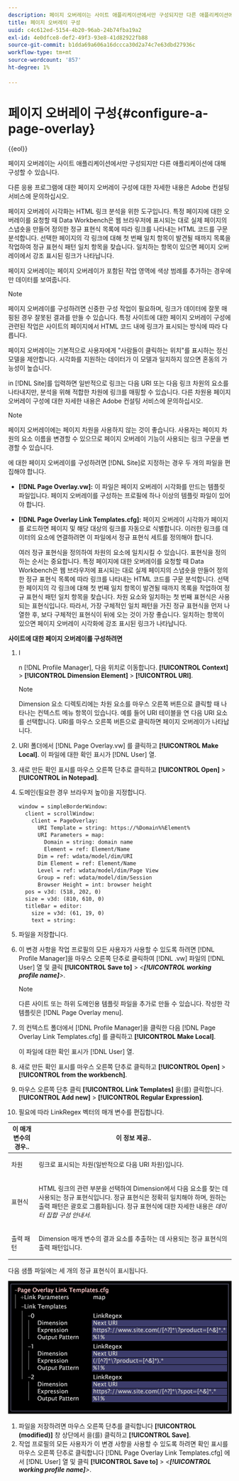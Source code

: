 ```yaml
---
description: 페이지 오버레이는 사이트 애플리케이션에서만 구성되지만 다른 애플리케이션에 대해 구성할 수 있습니다.
title: 페이지 오버레이 구성
uuid: c4c612ed-5154-4b20-96ab-24b74fba19a2
exl-id: 4e0dfce8-def2-49f3-93e8-41d82922fb88
source-git-commit: b1dda69a606a16dccca30d2a74c7e63dbd27936c
workflow-type: tm+mt
source-wordcount: '857'
ht-degree: 1%

---
```


# 페이지 오버레이 구성{#configure-a-page-overlay}

{{eol}}

페이지 오버레이는 사이트 애플리케이션에서만 구성되지만 다른 애플리케이션에 대해 구성할 수 있습니다.

다른 응용 프로그램에 대한 페이지 오버레이 구성에 대한 자세한 내용은 Adobe 컨설팅 서비스에 문의하십시오.

페이지 오버레이 시각화는 HTML 링크 분석을 위한 도구입니다. 특정 페이지에 대한 오버레이를 요청할 때 Data Workbench은 웹 브라우저에 표시되는 대로 실제 페이지의 스냅숏을 만들어 정의한 정규 표현식 목록에 따라 링크를 나타내는 HTML 코드를 구문 분석합니다. 선택한 페이지의 각 링크에 대해 첫 번째 일치 항목이 발견될 때까지 목록을 작업하여 정규 표현식 패턴 일치 항목을 찾습니다. 일치하는 항목이 있으면 페이지 오버레이에서 강조 표시된 링크가 나타납니다.

페이지 오버레이는 페이지 오버레이가 포함된 작업 영역에 색상 범례를 추가하는 경우에만 데이터를 보여줍니다.

>[!NOTE]
>
>페이지 오버레이를 구성하려면 신중한 구성 작업이 필요하며, 링크가 데이터에 잘못 매핑된 경우 잘못된 결과를 만들 수 있습니다. 특정 사이트에 대한 페이지 오버레이 구성에 관련된 작업은 사이트의 페이지에서 HTML 코드 내에 링크가 표시되는 방식에 따라 다릅니다.

페이지 오버레이는 기본적으로 사용자에게 &quot;사람들이 클릭하는 위치&quot;를 표시하는 정신 모델을 제안합니다. 시각화를 지원하는 데이터가 이 모델과 일치하지 않으면 혼동의 가능성이 높습니다.

in [!DNL Site]를 입력하면 일반적으로 링크는 다음 URI 또는 다음 링크 차원의 요소를 나타내지만, 분석을 위해 적합한 차원에 링크를 매핑할 수 있습니다. 다른 차원용 페이지 오버레이 구성에 대한 자세한 내용은 Adobe 컨설팅 서비스에 문의하십시오.

>[!NOTE]
>
>페이지 오버레이에는 페이지 차원을 사용하지 않는 것이 좋습니다. 사용자는 페이지 차원의 요소 이름을 변경할 수 있으므로 페이지 오버레이 기능이 사용되는 링크 구문을 변경할 수 있습니다.

에 대한 페이지 오버레이를 구성하려면 [!DNL Site]로 지정하는 경우 두 개의 파일을 편집해야 합니다.

* **[!DNL Page Overlay.vw]:** 이 파일은 페이지 오버레이 시각화를 만드는 템플릿 파일입니다. 페이지 오버레이를 구성하는 프로필에 하나 이상의 템플릿 파일이 있어야 합니다.
* **[!DNL Page Overlay Link Templates.cfg]:** 페이지 오버레이 시각화가 페이지를 로드하면 페이지 및 해당 대상의 링크를 자동으로 식별합니다. 이러한 링크를 데이터의 요소에 연결하려면 이 파일에서 정규 표현식 세트를 정의해야 합니다.

   여러 정규 표현식을 정의하여 차원의 요소에 일치시킬 수 있습니다. 표현식을 정의하는 순서는 중요합니다. 특정 페이지에 대한 오버레이를 요청할 때 Data Workbench은 웹 브라우저에 표시되는 대로 실제 페이지의 스냅숏을 만들어 정의한 정규 표현식 목록에 따라 링크를 나타내는 HTML 코드를 구문 분석합니다. 선택한 페이지의 각 링크에 대해 첫 번째 일치 항목이 발견될 때까지 목록을 작업하여 정규 표현식 패턴 일치 항목을 찾습니다. 차원 요소와 일치하는 첫 번째 표현식은 사용되는 표현식입니다. 따라서, 가장 구체적인 일치 패턴을 가진 정규 표현식을 먼저 나열한 후, 보다 구체적인 표현식이 뒤에 오는 것이 가장 좋습니다. 일치하는 항목이 있으면 페이지 오버레이 시각화에 강조 표시된 링크가 나타납니다.

**사이트에 대한 페이지 오버레이를 구성하려면**

1. I

   n [!DNL Profile Manager], 다음 위치로 이동합니다. **[!UICONTROL Context]** > **[!UICONTROL Dimension Element]** > **[!UICONTROL URI]**.

   >[!NOTE]
   >
   >Dimension 요소 디렉토리에는 차원 요소를 마우스 오른쪽 버튼으로 클릭할 때 나타나는 컨텍스트 메뉴 항목이 있습니다. 예를 들어 URI 테이블을 연 다음 URI 요소를 선택합니다. URI를 마우스 오른쪽 버튼으로 클릭하면 페이지 오버레이가 나타납니다.

1. URI 폴더에서 [!DNL Page Overlay.vw] 를 클릭하고 **[!UICONTROL Make Local]**. 이 파일에 대한 확인 표시가 [!DNL User] 열.
1. 새로 만든 확인 표시를 마우스 오른쪽 단추로 클릭하고 **[!UICONTROL Open]** > **[!UICONTROL in Notepad]**.
1. 도메인(필요한 경우 브라우저 높이)을 지정합니다.

   ```
   window = simpleBorderWindow:
     client = scrollWindow:
       client = PageOverlay:
         URI Template = string: https://%Domain%%Element%
         URI Parameters = map:
           Domain = string: domain name
           Element = ref: Element/Name
         Dim = ref: wdata/model/dim/URI
         Dim Element = ref: Element/Name
         Level = ref: wdata/model/dim/Page View
         Group = ref: wdata/model/dim/Session
         Browser Height = int: browser height
     pos = v3d: (518, 202, 0)
     size = v3d: (810, 610, 0)
     titleBar = editor:
       size = v3d: (61, 19, 0)
       text = string:
   ```

1. 파일을 저장합니다.
1. 이 변경 사항을 작업 프로필의 모든 사용자가 사용할 수 있도록 하려면 [!DNL Profile Manager]을 마우스 오른쪽 단추로 클릭하여 [!DNL .vw] 파일의 [!DNL User] 열 및 클릭 **[!UICONTROL Save to]** > *&lt;**[!UICONTROL working profile name]**>*.

   >[!NOTE]
   >
   >다른 사이트 또는 하위 도메인용 템플릿 파일을 추가로 만들 수 있습니다. 작성한 각 템플릿은 [!DNL Page Overlay menu].

1. 의 컨텍스트 폴더에서 [!DNL Profile Manager]을 클릭한 다음 [!DNL Page Overlay Link Templates.cfg] 를 클릭하고 **[!UICONTROL Make Local]**.

   이 파일에 대한 확인 표시가 [!DNL User] 열.

1. 새로 만든 확인 표시를 마우스 오른쪽 단추로 클릭하고 **[!UICONTROL Open]** > **[!UICONTROL from the workbench]**.
1. 마우스 오른쪽 단추 클릭 **[!UICONTROL Link Templates]** 을(를) 클릭합니다. **[!UICONTROL Add new]** > **[!UICONTROL Regular Expression]**.
1. 필요에 따라 LinkRegex 벡터의 매개 변수를 편집합니다.

<table id="table_24DD4BB5009542F7BB1DA3318E2E6E2B">
 <thead>
  <tr>
   <th colname="col1" class="entry"> 이 매개 변수의 경우.. </th>
   <th colname="col2" class="entry"> 이 정보 제공.. </th>
  </tr>
 </thead>
 <tbody>
  <tr>
   <td colname="col1"> <p>차원 </p> </td>
   <td colname="col2"> <p>링크로 표시되는 차원(일반적으로 다음 URI 차원)입니다. </p> </td>
  </tr>
  <tr>
   <td colname="col1"> <p>표현식 </p> </td>
   <td colname="col2"> <p>HTML 링크의 관련 부분을 선택하여 Dimension에서 다음 요소를 찾는 데 사용되는 정규 표현식입니다. 정규 표현식은 정확히 일치해야 하며, 원하는 출력 패턴은 괄호로 그룹화됩니다. 정규 표현식에 대한 자세한 내용은 <i>데이터 집합 구성 안내서</i>. </p> </td>
  </tr>
  <tr>
   <td colname="col1"> <p>출력 패턴 </p> </td>
   <td colname="col2"> <p>Dimension 매개 변수의 결과 요소를 추출하는 데 사용되는 정규 표현식의 출력 패턴입니다. </p> </td>
  </tr>
 </tbody>
</table>

다음 샘플 파일에는 세 개의 정규 표현식이 표시됩니다.

![](assets/cfg_PageOverlayLinkTemplates_Example.png)

1. 파일을 저장하려면 마우스 오른쪽 단추를 클릭합니다 **[!UICONTROL (modified)]** 창 상단에서 을(를) 클릭하고 **[!UICONTROL Save]**.
1. 작업 프로필의 모든 사용자가 이 변경 사항을 사용할 수 있도록 하려면 확인 표시를 마우스 오른쪽 단추로 클릭합니다 [!DNL Page Overlay Link Templates.cfg] 에서 [!DNL User] 열 및 클릭 **[!UICONTROL Save to]** > *&lt;**[!UICONTROL working profile name]**>*.
